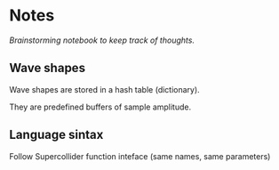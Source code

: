 # Notes

_Brainstorming notebook to keep track of thoughts._


## Wave shapes

Wave shapes are stored in a hash table (dictionary).

They are predefined buffers of sample amplitude.
 
## Language sintax
Follow Supercollider function inteface (same names, same parameters)
